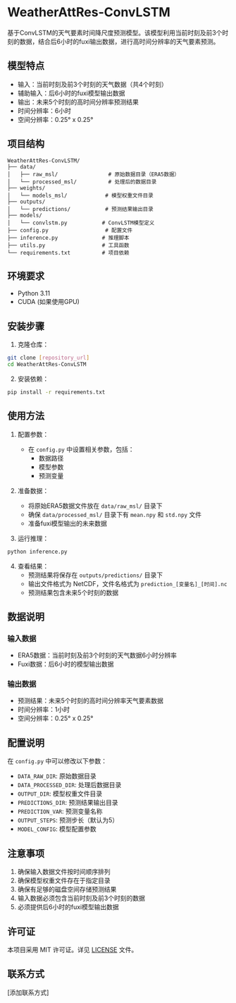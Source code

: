 # WeatherAttRes-ConvLSTM

基于ConvLSTM的天气要素时间降尺度预测模型。该模型利用当前时刻及前3个时刻的数据，结合后6小时的fuxi输出数据，进行高时间分辨率的天气要素预测。

## 模型特点

- 输入：当前时刻及前3个时刻的天气数据（共4个时刻）
- 辅助输入：后6小时的fuxi模型输出数据
- 输出：未来5个时刻的高时间分辨率预测结果
- 时间分辨率：6小时
- 空间分辨率：0.25° x 0.25°

## 项目结构

```
WeatherAttRes-ConvLSTM/
├── data/
│   ├── raw_msl/                # 原始数据目录（ERA5数据）
│   └── processed_msl/          # 处理后的数据目录
├── weights/
│   └── models_msl/            # 模型权重文件目录
├── outputs/
│   └── predictions/           # 预测结果输出目录
├── models/
│   └── convlstm.py           # ConvLSTM模型定义
├── config.py                  # 配置文件
├── inference.py              # 推理脚本
├── utils.py                  # 工具函数
└── requirements.txt          # 项目依赖
```

## 环境要求

- Python 3.11
- CUDA (如果使用GPU)

## 安装步骤

1. 克隆仓库：
```bash
git clone [repository_url]
cd WeatherAttRes-ConvLSTM
```

2. 安装依赖：
```bash
pip install -r requirements.txt
```

## 使用方法

1. 配置参数：
   - 在 `config.py` 中设置相关参数，包括：
     - 数据路径
     - 模型参数
     - 预测变量

2. 准备数据：
   - 将原始ERA5数据文件放在 `data/raw_msl/` 目录下
   - 确保 `data/processed_msl/` 目录下有 `mean.npy` 和 `std.npy` 文件
   - 准备fuxi模型输出的未来数据

3. 运行推理：
```bash
python inference.py
```

4. 查看结果：
   - 预测结果将保存在 `outputs/predictions/` 目录下
   - 输出文件格式为 NetCDF，文件名格式为 `prediction_[变量名]_[时间].nc`
   - 预测结果包含未来5个时刻的数据

## 数据说明

### 输入数据
- ERA5数据：当前时刻及前3个时刻的天气数据6小时分辨率
- Fuxi数据：后6小时的模型输出数据

### 输出数据
- 预测结果：未来5个时刻的高时间分辨率天气要素数据
- 时间分辨率：1小时
- 空间分辨率：0.25° x 0.25°

## 配置说明

在 `config.py` 中可以修改以下参数：

- `DATA_RAW_DIR`: 原始数据目录
- `DATA_PROCESSED_DIR`: 处理后数据目录
- `OUTPUT_DIR`: 模型权重文件目录
- `PREDICTIONS_DIR`: 预测结果输出目录
- `PREDICTION_VAR`: 预测变量名称
- `OUTPUT_STEPS`: 预测步长（默认为5）
- `MODEL_CONFIG`: 模型配置参数

## 注意事项

1. 确保输入数据文件按时间顺序排列
2. 确保模型权重文件存在于指定目录
3. 确保有足够的磁盘空间存储预测结果
4. 输入数据必须包含当前时刻及前3个时刻的数据
5. 必须提供后6小时的fuxi模型输出数据

## 许可证

本项目采用 MIT 许可证。详见 [LICENSE](LICENSE) 文件。

## 联系方式

[添加联系方式] 